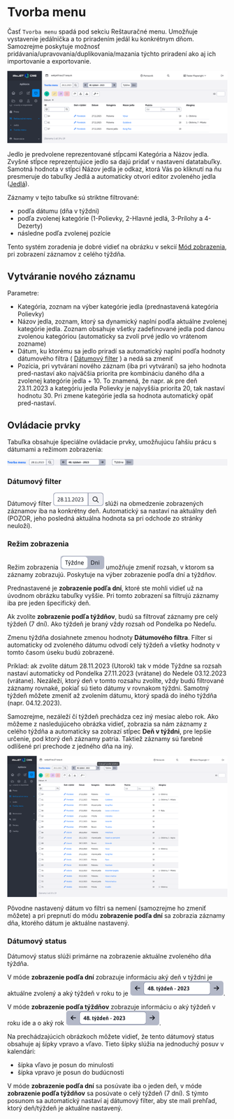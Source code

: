 # Tvorba menu

Časť ``Tvorba menu`` spadá pod sekciu Reštauračné menu. Umožňuje vystavenie jedálnička a to priradením jedál ku konkrétnym dňom. Samozrejme poskytuje možnosť pridávania/upravovania/duplikovania/mazania týchto priradení ako aj ich importovanie a exportovanie.

![](menu-data-table.png)

Jedlo je predvolene reprezentované stĺpcami Kategória a Názov jedla. Zvyšné stĺpce reprezentujúce jedlo sa dajú pridať v nastavení datatabuľky. Samotná hodnota v stĺpci Názov jedla je odkaz, ktorá Vás po kliknutí na ňu presmeruje do tabuľky Jedlá a automaticky otvorí editor zvoleného jedla ([Jedlá](./meals.md)).

Záznamy v tejto tabuľke sú striktne filtrované:
- podľa dátumu (dňa v týždni)
- podľa zvolenej kategórie (1-Polievky, 2-Hlavné jedlá, 3-Prílohy a 4-Dezerty)
- následne podľa zvolenej pozície

Tento systém zoradenia je dobré vidieť na obrázku v sekcií [Mód zobrazenia](#mód-zobrazenia), pri zobrazení záznamov z celého týždňa.

## Vytváranie nového záznamu

Parametre:
- Kategória, zoznam na výber kategórie jedla (prednastavená kategória Polievky)
- Názov jedla, zoznam, ktorý sa dynamický naplní podľa aktuálne zvolenej kategórie jedla. Zoznam obsahuje všetky zadefinované jedla pod danou zvolenou kategóriou (automaticky sa zvolí prvé jedlo vo vrátenom zozname)
- Dátum, ku ktorému sa jedlo priradí sa automatický naplní podľa hodnoty dátumového filtra ( [Dátumový filter](#dátumový-filter) ) a nedá sa zmeniť
- Pozícia, pri vytváraní nového záznam (iba pri vytváraní) sa jeho hodnota pred-nastaví ako najväčšia priorita pre kombináciu daného dňa a zvolenej kategórie jedla + 10. To znamená, že napr. ak pre deň 23.11.2023 a kategóriu jedla Polievky je najvyššia priorita 20, tak nastaví hodnotu 30. Pri zmene kategórie jedla sa hodnota automatický opäť pred-nastaví.

## Ovládacie prvky

Tabuľka obsahuje špeciálne ovládacie prvky, umožňujúcu ľahšiu prácu s dátumami a režimom zobrazenia:

![](menu-external-filter.png)

### Dátumový filter

Dátumový filter ![](menu-external-filter-date.png ":no-zoom") slúži na obmedzenie zobrazených záznamov iba na konkrétny deň. Automatický sa nastaví na aktuálny deň (POZOR, jeho posledná aktuálna hodnota sa pri odchode zo stránky neuloží).

### Režim zobrazenia

Režim zobrazenia ![](menu-external-filter-type.png ":no-zoom") umožňuje zmeniť rozsah, v ktorom sa záznamy zobrazujú. Poskytuje na výber zobrazenie podľa dní a týždňov.

Prednastavené je **zobrazenie podľa dní**, ktoré ste mohli vidieť už na úvodnom obrázku tabuľky vyššie. Pri tomto zobrazení sa filtrujú záznamy iba pre jeden špecifický deň.

Ak zvolíte **zobrazenie podľa týždňov**, budú sa filtrovať záznamy pre celý týždeň (7 dní). Ako týždeň je braný vždy rozsah od Pondelka po Nedeľu.

Zmenu týždňa dosiahnete zmenou hodnoty **Dátumového filtra**. Filter si automaticky od zvoleného dátumu odvodí celý týždeň a všetky hodnoty v tomto časom úseku budú zobrazené.

Príklad: ak zvolíte dátum 28.11.2023 (Utorok) tak v móde Týždne sa rozsah nastaví automaticky od Pondelka 27.11.2023 (vrátane) do Nedele 03.12.2023 (vrátane). Nezáleží, ktorý deň v tomto rozsahu zvolíte, vždy budú filtrované záznamy rovnaké, pokiaľ sú tieto dátumy v rovnakom týždni. Samotný týždeň môžete zmeniť až zvolením dátumu, ktorý spadá do iného týždňa (napr. 04.12.2023).

Samozrejme, nezáleží čí týždeň prechádza cez iný mesiac alebo rok.
Ako môžeme z nasledujúceho obrázka vidieť, zobrazia sa nám záznamy z celého týždňa a automaticky sa zobrazí stĺpec **Deň v týždni**, pre lepšie určenie, pod ktorý deň záznamy patria. Taktiež záznamy sú farebné odlíšené pri prechode z jedného dňa na iný.

![](menu-data-table-weeks.png)

Pôvodne nastavený dátum vo filtri sa nemení (samozrejme ho zmeniť môžete) a pri prepnutí do módu **zobrazenie podľa dní** sa zobrazia záznamy dňa, ktorého dátum je aktuálne nastavený.

### Dátumový status

Dátumový status slúži primárne na zobrazenie aktuálne zvoleného dňa týždňa.

V móde **zobrazenie podľa dní** zobrazuje informáciu aký deň v týždni je aktuálne zvolený a aký týždeň v roku to je ![](menu-external-filter-status-a.png ":no-zoom").

V móde **zobrazenie podľa týždňov** zobrazuje informáciu o aký týždeň v roku ide a o aký rok ![](menu-external-filter-status-b.png ":no-zoom").

Na prechádzajúcich obrázkoch môžete vidieť, že tento dátumový status obsahuje aj šípky vpravo a vľavo. Tieto šípky slúžia na jednoduchý posuv v kalendári:
- šípka vľavo je posun do minulosti
- šípka vpravo je posun do budúcnosti

V móde **zobrazenie podľa dní** sa posúvate iba o jeden deň, v móde **zobrazenie podľa týždňov** sa posúvate o celý týždeň (7 dní). S týmto posunom sa automatický nastaví aj dátumový filter, aby ste mali prehľad, ktorý deň/týždeň je aktuálne nastavený.